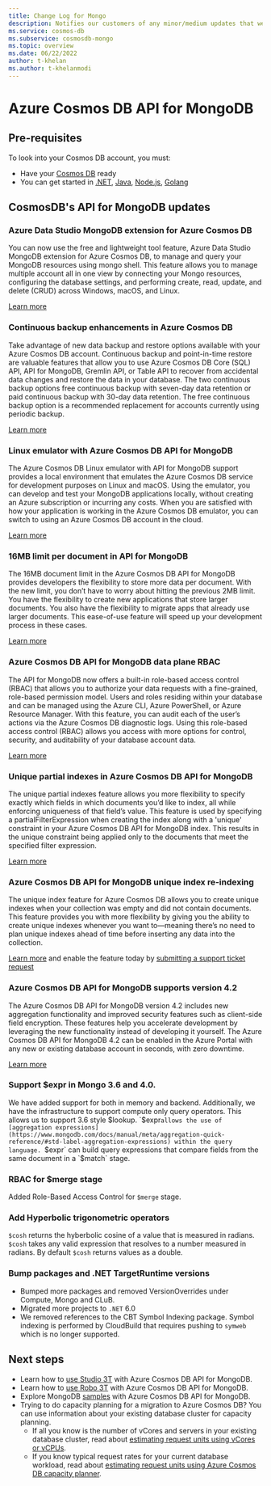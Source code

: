 ```yaml
---
title: Change Log for Mongo
description: Notifies our customers of any minor/medium updates that were pushed
ms.service: cosmos-db
ms.subservice: cosmosdb-mongo
ms.topic: overview
ms.date: 06/22/2022
author: t-khelan
ms.author: t-khelanmodi
---
```


# Azure Cosmos DB API for MongoDB

## Pre-requisites

To look into your Cosmos DB account, you must:
* Have your [Cosmos DB](https://docs.microsoft.com/azure/cosmos-db/mongodb/create-mongodb-python) ready 
* You can get started in [.NET](https://docs.microsoft.com/azure/cosmos-db/mongodb/create-mongodb-dotnet), [Java](https://docs.microsoft.com/azure/cosmos-db/mongodb/create-mongodb-java), [Node.js](https://docs.microsoft.com/azure/cosmos-db/mongodb/quickstart-javascript), [Golang](https://docs.microsoft.com/azure/cosmos-db/mongodb/create-mongodb-go)

## CosmosDB's API for MongoDB updates

### Azure Data Studio MongoDB extension for Azure Cosmos DB
You can now use the free and lightweight tool feature, Azure Data Studio MongoDB extension for Azure Cosmos DB, to manage and query your MongoDB resources using mongo shell. This feature allows you to manage multiple account all in one view by connecting your Mongo resources, configuring the database settings, and performing create, read, update, and delete (CRUD) across Windows, macOS, and Linux. 

[Learn more](https://aka.ms/cosmosdb-ads)


### Continuous backup enhancements in Azure Cosmos DB
Take advantage of new data backup and restore options available with your Azure Cosmos DB account. Continuous backup and point-in-time restore are valuable features that allow you to use Azure Cosmos DB Core (SQL) API, API for MongoDB, Gremlin API, or Table API to recover from accidental data changes and restore the data in your database. The two continuous backup options free continuous backup with seven-day data retention or paid continuous backup with 30-day data retention. The free continuous backup option is a recommended replacement for accounts currently using periodic backup.

[Learn more](https://docs.microsoft.com/azure/cosmos-db/continuous-backup-restore-introduction)

### Linux emulator with Azure Cosmos DB API for MongoDB 
The Azure Cosmos DB Linux emulator with API for MongoDB support provides a local environment that emulates the Azure Cosmos DB service for development purposes on Linux and macOS. Using the emulator, you can develop and test your MongoDB applications locally, without creating an Azure subscription or incurring any costs. When you are satisfied with how your application is working in the Azure Cosmos DB emulator, you can switch to using an Azure Cosmos DB account in the cloud.

[Learn more](https://aka.ms/linux-emulator-mongo)


### 16MB limit per document in API for MongoDB
The 16MB document limit in the Azure Cosmos DB API for MongoDB provides developers the flexibility to store more data per document. With the new limit, you don’t have to worry about hitting the previous 2MB limit. You have the flexibility to create new applications that store larger documents. You also have the flexibility to migrate apps that already use larger documents. This ease-of-use feature will speed up your development process in these cases. 

[Learn more](https://docs.microsoft.com/azure/cosmos-db/mongodb/mongodb-introduction)


### Azure Cosmos DB API for MongoDB data plane RBAC
The API for MongoDB now offers a built-in role-based access control (RBAC) that allows you to authorize your data requests with a fine-grained, role-based permission model. Users and roles residing within your database and can be managed using the Azure CLI, Azure PowerShell, or Azure Resource Manager. With this feature, you can audit each of the user’s actions via the Azure Cosmos DB diagnostic logs. Using this role-based access control (RBAC) allows you access with more options for control, security, and auditability of your database account data.

[Learn more](https://docs.microsoft.com/azure/cosmos-db/mongodb/how-to-setup-rbac)


### Unique partial indexes in Azure Cosmos DB API for MongoDB
The unique partial indexes feature allows you more flexibility to specify exactly which fields in which documents you’d like to index, all while enforcing uniqueness of that field’s value. This feature is used by specifying a partialFilterExpression when creating the index along with a 'unique' constraint in your Azure Cosmos DB API for MongoDB index. This results in the unique constraint being applied only to the documents that meet the specified filter expression. 

[Learn more](https://docs.microsoft.com/azure/cosmos-db/mongodb/feature-support-42)


### Azure Cosmos DB API for MongoDB unique index re-indexing
The unique index feature for Azure Cosmos DB allows you to create unique indexes when your collection was empty and did not contain documents. This feature provides you with more flexibility by giving you the ability to create unique indexes whenever you want to—meaning there’s no need to plan unique indexes ahead of time before inserting any data into the collection. 

[Learn more](https://docs.microsoft.com/azure/cosmos-db/mongodb/mongodb-indexing#unique-indexes) and enable the feature today by [submitting a support ticket request](https://azure.microsoft.com/support/create-ticket/)


### Azure Cosmos DB API for MongoDB supports version 4.2
The Azure Cosmos DB API for MongoDB version 4.2 includes new aggregation functionality and improved security features such as client-side field encryption. These features help you accelerate development by leveraging the new functionality instead of developing it yourself. The Azure Cosmos DB API for MongoDB 4.2 can be enabled in the Azure Portal with any new or existing database account in seconds, with zero downtime. 

[Learn more](https://docs.microsoft.com/azure/cosmos-db/mongodb/feature-support-42)


### Support $expr in Mongo 3.6 and 4.0.
We have added support for both in memory and backend. Additionally, we have the infrastructure to support compute only query operators. This allows us to support 3.6 style $lookup. 
`$expr` allows the use of [aggregation expressions](https://www.mongodb.com/docs/manual/meta/aggregation-quick-reference/#std-label-aggregation-expressions) within the query language. 
`$expr` can build query expressions that compare fields from the same document in a `$match` stage.  


###  RBAC for $merge stage
Added Role-Based Access Control for `$merge` stage. 


### Add Hyperbolic trigonometric operators
`$cosh` returns the hyberbolic cosine of a value that is measured in radians. `$cosh` takes any valid expression that resolves to a number measured in radians. By default `$cosh` returns values as a double. 


### Bump packages and .NET TargetRuntime versions
* Bumped more packages and removed VersionOverrides under Compute, Mongo and CLuB. 
* Migrated more projects to `.NET` 6.0
* We removed references to the CBT Symbol Indexing package. Symbol indexing is performed by CloudBuild that requires pushing to `symweb` which is no longer supported. 


## Next steps

- Learn how to [use Studio 3T](connect-using-mongochef.md) with Azure Cosmos DB API for MongoDB.
- Learn how to [use Robo 3T](connect-using-robomongo.md) with Azure Cosmos DB API for MongoDB.
- Explore MongoDB [samples](nodejs-console-app.md) with Azure Cosmos DB API for MongoDB.
- Trying to do capacity planning for a migration to Azure Cosmos DB? You can use information about your existing database cluster for capacity planning.
    - If all you know is the number of vCores and servers in your existing database cluster, read about [estimating request units using vCores or vCPUs](../convert-vcore-to-request-unit.md). 
    - If you know typical request rates for your current database workload, read about [estimating request units using Azure Cosmos DB capacity planner](estimate-ru-capacity-planner.md).

